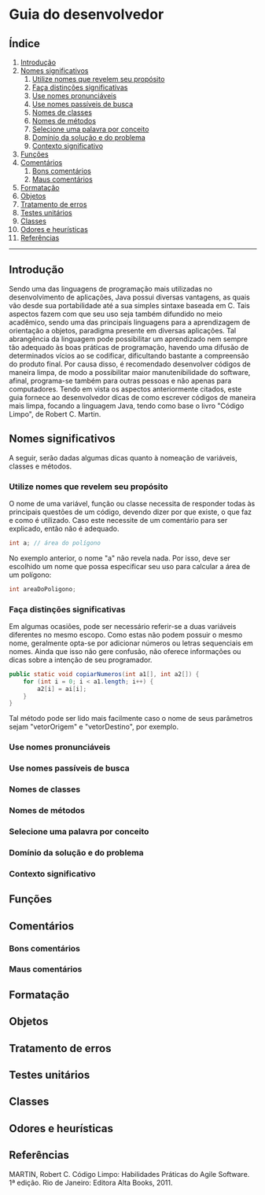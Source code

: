 # Guia do desenvolvedor

## Índice
1. [Introdução](#introdução)
2. [Nomes significativos](#nomes-significativos)
    1. [Utilize nomes que revelem seu propósito](#utilize-nomes-que-revelem-seu-propósito)
    2. [Faça distinções significativas](#faça-distinções-significativas)
    3. [Use nomes pronunciáveis](#use-nomes-pronunciáveis)
    4. [Use nomes passíveis de busca](#use-nomes-passíveis-de-busca)
    5. [Nomes de classes](#nomes-de-classes)
    6. [Nomes de métodos](#nomes-de-métodos)
    7. [Selecione uma palavra por conceito](#selecione-uma-palavra-por-conceito)
    8. [Domínio da solução e do problema](#domínio-da-solução-e-do-problema)
    9. [Contexto significativo](#contexto-significativo)
3. [Funções](#funções)
4. [Comentários](#comentários)
    1. [Bons comentários](#bons-comentários)
    2. [Maus comentários](#maus-comentários)
5. [Formatação](#formatação)
6. [Objetos](#objetos)
7. [Tratamento de erros](#tratamento-de-erros)
8. [Testes unitários](#testes-unitários)
9. [Classes](#classes)
10. [Odores e heurísticas](#odores-e-heurísticas)
11. [Referências](#referências)

---

## Introdução

Sendo uma das linguagens de programação mais utilizadas no desenvolvimento de aplicações, Java possui diversas vantagens, as quais vão desde sua portabilidade até a sua simples sintaxe baseada em C. Tais aspectos fazem com que seu uso seja também difundido no meio acadêmico, sendo uma das principais linguagens para a aprendizagem de orientação a objetos, paradigma presente em diversas aplicações. Tal abrangência da linguagem pode possibilitar um aprendizado nem sempre tão adequado às boas práticas de programação, havendo uma difusão de determinados vícios ao se codificar, dificultando bastante a compreensão do produto final. Por causa disso, é recomendado desenvolver códigos de maneira limpa, de modo a possibilitar maior manutenibilidade do software, afinal, programa-se também para outras pessoas e não apenas para computadores.
Tendo em vista os aspectos anteriormente citados, este guia fornece ao desenvolvedor dicas de como escrever códigos de maneira mais limpa, focando a linguagem Java, tendo como base o livro "Código Limpo", de Robert C. Martin. 

## Nomes significativos

A seguir, serão dadas algumas dicas quanto à nomeação de variáveis, classes e métodos.

### Utilize nomes que revelem seu propósito

O nome de uma variável, função ou classe necessita de responder todas às principais questões de um código, devendo dizer por que existe, o que faz e como é utilizado. Caso este necessite de um comentário para ser explicado, então não é adequado.

``` Java
int a; // área do polígono
```
No exemplo anterior, o nome "a" não revela nada. Por isso, deve ser escolhido um nome que possa especificar seu uso para calcular a área de um polígono:

``` Java
int areaDoPoligono;
```
### Faça distinções significativas

Em algumas ocasiões, pode ser necessário referir-se a duas variáveis diferentes no mesmo escopo. Como estas não podem possuir o mesmo nome, geralmente opta-se por adicionar números ou letras sequenciais em nomes. Ainda que isso não gere confusão, não oferece informações ou dicas sobre a intenção de seu programador.

``` Java
public static void copiarNumeros(int a1[], int a2[]) {
    for (int i = 0; i < a1.length; i++) {
        a2[i] = ai[i];   
    }
}
```

Tal método pode ser lido mais facilmente caso o nome de seus parâmetros sejam "vetorOrigem" e "vetorDestino", por exemplo.

### Use nomes pronunciáveis
### Use nomes passíveis de busca
### Nomes de classes
### Nomes de métodos
### Selecione uma palavra por conceito
### Domínio da solução e do problema
### Contexto significativo

## Funções

## Comentários
### Bons comentários
### Maus comentários

## Formatação

## Objetos

## Tratamento de erros

## Testes unitários

## Classes

## Odores e heurísticas

## Referências

MARTIN, Robert C. Código Limpo: Habilidades Práticas do Agile Software. 1ª edição. Rio de Janeiro: Editora Alta Books, 2011.
